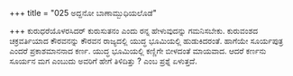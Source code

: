 +++
title = "025 ಅದ್ದನೋ ಬಾಣಾಮ್ಬುಧಿಯಲೊಡೆ"

+++
ಕುರುಧರೆಯೊಳರಸಿದರ್ ಕುರುಸುತನಂ ಎಂದು ರನ್ನ ಹೇಳುವುದನ್ನು ಗಮನಿಸಬೇಕು. ಕುರುವಂಶದ ಚಕ್ರವರ್ತಿಯಾದ ಕೌರವನನ್ನು ಕೌರವನ ರಾಜ್ಯದಲ್ಲಿ ಯುದ್ಧ ಭೂಮಿಯಲ್ಲಿ ಹುಡುಕಿದರಂತೆ. ಹಾಗೆಯೇ ಸೂರ್ಯಪುತ್ರ ಎಂದರೆ ಪ್ರಕಾಶಮಾನನಾದ ಕರ್ಣ. ಯುದ್ಧ ಭೂಮಿಯಲ್ಲಿ ಕಣ್ಣಿಗೇ ಬೀಳದಂತೆ ಮಾಯವಾದ. ಆದರೆ ಕರ್ಣನು ಸೂರ್ಯನ ಮಗ ಎಂಬುದು ಅವರಿಗೆ ಹೇಗೆ ತಿಳಿದಿತ್ತು ? ಎಂಬ ಪ್ರಶ್ನೆ ಏಳುತ್ತದೆ.